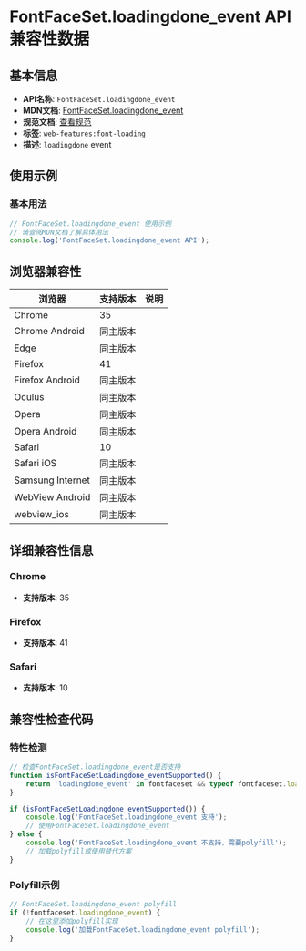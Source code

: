 # FontFaceSet.loadingdone_event API 兼容性数据

## 基本信息

- **API名称**: `FontFaceSet.loadingdone_event`
- **MDN文档**: [FontFaceSet.loadingdone_event](https://developer.mozilla.org/docs/Web/API/FontFaceSet/loadingdone_event)
- **规范文档**: [查看规范](https://drafts.csswg.org/css-font-loading/#dom-fontfaceset-onloadingdone)
- **标签**: `web-features:font-loading`
- **描述**: `loadingdone` event

## 使用示例

### 基本用法

```javascript
// FontFaceSet.loadingdone_event 使用示例
// 请查阅MDN文档了解具体用法
console.log('FontFaceSet.loadingdone_event API');
```

## 浏览器兼容性

| 浏览器 | 支持版本 | 说明 |
|--------|----------|------|
| Chrome | 35 |  |
| Chrome Android | 同主版本 |  |
| Edge | 同主版本 |  |
| Firefox | 41 |  |
| Firefox Android | 同主版本 |  |
| Oculus | 同主版本 |  |
| Opera | 同主版本 |  |
| Opera Android | 同主版本 |  |
| Safari | 10 |  |
| Safari iOS | 同主版本 |  |
| Samsung Internet | 同主版本 |  |
| WebView Android | 同主版本 |  |
| webview_ios | 同主版本 |  |

## 详细兼容性信息

### Chrome

- **支持版本**: 35

### Firefox

- **支持版本**: 41

### Safari

- **支持版本**: 10

## 兼容性检查代码

### 特性检测

```javascript
// 检查FontFaceSet.loadingdone_event是否支持
function isFontFaceSetLoadingdone_eventSupported() {
    return 'loadingdone_event' in fontfaceset && typeof fontfaceset.loadingdone_event === 'function';
}

if (isFontFaceSetLoadingdone_eventSupported()) {
    console.log('FontFaceSet.loadingdone_event 支持');
    // 使用FontFaceSet.loadingdone_event
} else {
    console.log('FontFaceSet.loadingdone_event 不支持，需要polyfill');
    // 加载polyfill或使用替代方案
}
```

### Polyfill示例

```javascript
// FontFaceSet.loadingdone_event polyfill
if (!fontfaceset.loadingdone_event) {
    // 在这里添加polyfill实现
    console.log('加载FontFaceSet.loadingdone_event polyfill');
}
```

